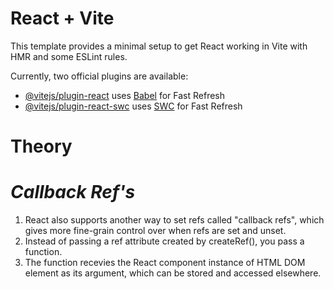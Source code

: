 # React + Vite

This template provides a minimal setup to get React working in Vite with HMR and some ESLint rules.

Currently, two official plugins are available:

- [@vitejs/plugin-react](https://github.com/vitejs/vite-plugin-react/blob/main/packages/plugin-react/README.md) uses [Babel](https://babeljs.io/) for Fast Refresh
- [@vitejs/plugin-react-swc](https://github.com/vitejs/vite-plugin-react-swc) uses [SWC](https://swc.rs/) for Fast Refresh


# Theory

# _Callback Ref's_

1. React also supports another way to set refs called "callback refs", which gives more fine-grain control over when refs are set and unset.
2. Instead of passing a ref attribute created by createRef(), you pass a function.
3. The function recevies the React component instance of HTML DOM element as its argument, which can be stored and accessed elsewhere.
